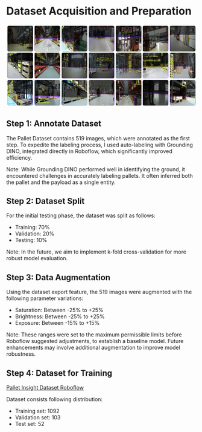 # Dataset Acquisition and Preparation

![](./assets/img/annotated_data.png)

## Step 1: Annotate Dataset

The Pallet Dataset contains 519 images, which were annotated as the first step. To expedite the labeling process, I used auto-labeling with Grounding DINO, integrated directly in Roboflow, which significantly improved efficiency.

Note: While Grounding DINO performed well in identifying the ground, it encountered challenges in accurately labeling pallets. It often inferred both the pallet and the payload as a single entity.


## Step 2: Dataset Split

For the initial testing phase, the dataset was split as follows:

- Training: 70%
- Validation: 20%
- Testing: 10%

Note: In the future, we aim to implement k-fold cross-validation for more robust model evaluation.


## Step 3: Data Augmentation

Using the dataset export feature, the 519 images were augmented with the following parameter variations:

- Saturation: Between -25% to +25%
- Brightness: Between -25% to +25%
- Exposure: Between -15% to +15%

Note: These ranges were set to the maximum permissible limits before Roboflow suggested adjustments, to establish a baseline model. Future enhancements may involve additional augmentation to improve model robustness.


## Step 4: Dataset for Training

[Pallet Insight Dataset Roboflow](https://universe.roboflow.com/experimental-ksz9k/pallet-insight)

Dataset consists following distribution:

- Training set: 1092
- Validation set: 103
- Test set: 52 


